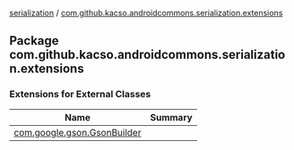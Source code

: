 [serialization](../index.md) / [com.github.kacso.androidcommons.serialization.extensions](./index.md)

## Package com.github.kacso.androidcommons.serialization.extensions

### Extensions for External Classes

| Name | Summary |
|---|---|
| [com.google.gson.GsonBuilder](com.google.gson.-gson-builder/index.md) |  |

